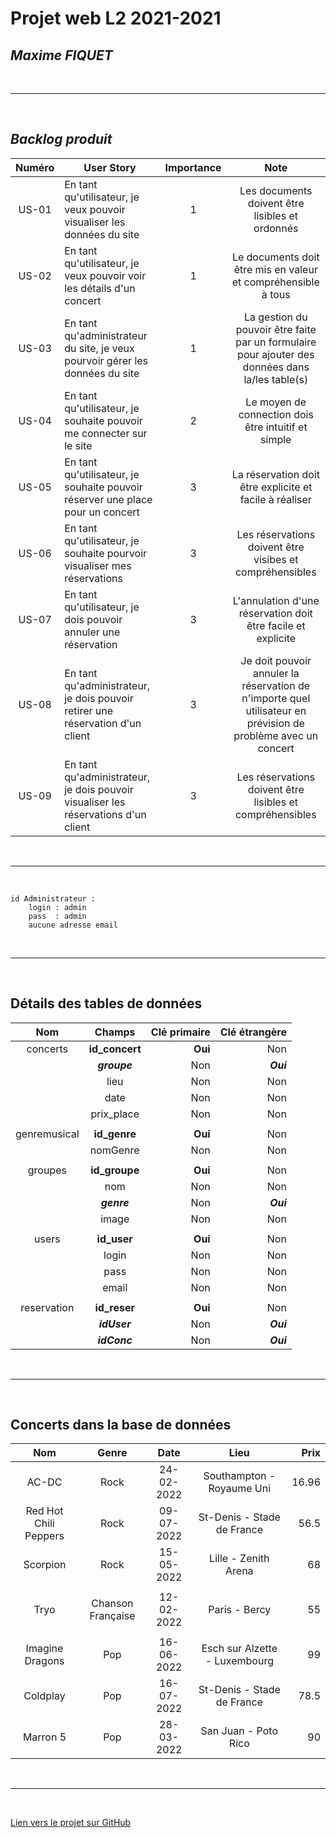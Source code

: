 # Projet web L2 2021-2021
## **_Maxime FIQUET_**

<br> 

---

<br>

## **_Backlog produit_**

|  Numéro  | User Story  |  Importance  | Note |
| :------: | ----------- | :----------: | :--: |
| US-01 |En tant qu'utilisateur, je veux pouvoir visualiser les données du site|1|Les documents doivent être lisibles et ordonnés|
| US-02 |En tant qu'utilisateur, je veux pouvoir voir les détails d'un concert  |1|Le documents doit être mis en valeur et compréhensible à tous|
| US-03 |En tant qu'administrateur du site, je veux pourvoir gérer les données du site|1|La gestion du pouvoir être faite par un formulaire pour ajouter des données dans la/les table(s)|
| US-04 |En tant qu'utilisateur, je souhaite pouvoir me connecter sur le site|2|Le moyen de connection dois être intuitif et simple|
| US-05 |En tant qu'utilisateur, je souhaite pouvoir réserver une place pour un concert|3| La réservation doit être explicite et facile à réaliser |
| US-06 |En tant qu'utilisateur, je souhaite pourvoir visualiser mes réservations|3| Les réservations doivent être visibes et compréhensibles |
| US-07 |En tant qu'utilisateur, je dois pouvoir annuler une réservation|3| L'annulation d'une réservation doit être facile et explicite |
| US-08 |En tant qu'administrateur, je dois pouvoir retirer une réservation d'un client|3| Je doit pouvoir annuler la réservation de n'importe quel utilisateur en prévision de problème avec un concert |
| US-09 |En tant qu'administrateur, je dois pouvoir visualiser les réservations d'un client|3| Les réservations doivent être lisibles et compréhensibles |

<br> 

---

<br>

```
id Administrateur : 
    login : admin
    pass  : admin
    aucune adresse email
```

<br> 

---

<br>

## **Détails des tables de données**

|     Nom      |    Champs    | Clé primaire | Clé étrangère |
| :----------: | :----------: | -----------: | ------------: |
|   concerts   |**id_concert**|    **Oui**   |      Non      |
|              | **_groupe_** |      Non     |   **_Oui_**   |
|              |     lieu     |      Non     |      Non      |
|              |     date     |      Non     |      Non      |
|              |  prix_place  |      Non     |      Non      |
|              |              |              |               |
| genremusical | **id_genre** |    **Oui**   |      Non      |
|              |   nomGenre   |      Non     |      Non      |
|              |              |              |               |
|   groupes    | **id_groupe**|    **Oui**   |      Non      |
|              |      nom     |      Non     |      Non      |
|              |  **_genre_** |      Non     |   **_Oui_**   |
|              |     image    |      Non     |      Non      |
|              |              |              |               |
|    users     | **id_user**  |    **Oui**   |      Non      |
|              |    login     |      Non     |      Non      |
|              |    pass      |      Non     |      Non      |
|              |    email     |      Non     |      Non      |
|              |              |              |               |
| reservation  | **id_reser** |    **Oui**   |      Non      |
|              | **_idUser_** |      Non     |   **_Oui_**   |
|              | **_idConc_** |      Non     |   **_Oui_**   |

<br>

---

<br>

## **Concerts dans la base de données**

| Nom | Genre | Date | Lieu | Prix |
| :-: | :---: | :--: | :--: | ---: |
| AC-DC | Rock | 24-02-2022 | Southampton - Royaume Uni | 16.96 |
| Red Hot Chili Peppers | Rock | 09-07-2022 | St-Denis - Stade de France | 56.5 |
| Scorpion | Rock | 15-05-2022 | Lille - Zenith Arena | 68 | 
|  |  |  |  |  |
| Tryo | Chanson Française | 12-02-2022 | Paris - Bercy | 55 |
|  |  |  |  |  |
| Imagine Dragons | Pop | 16-06-2022 | Esch sur Alzette - Luxembourg | 99 |
| Coldplay | Pop | 16-07-2022 | St-Denis - Stade de France | 78.5 |
| Marron 5 | Pop | 28-03-2022 | San Juan - Poto Rico | 90 |

<br>

---

<br>

[Lien vers le projet sur GitHub](https://github.com/MaximeFqt/projet_web)

